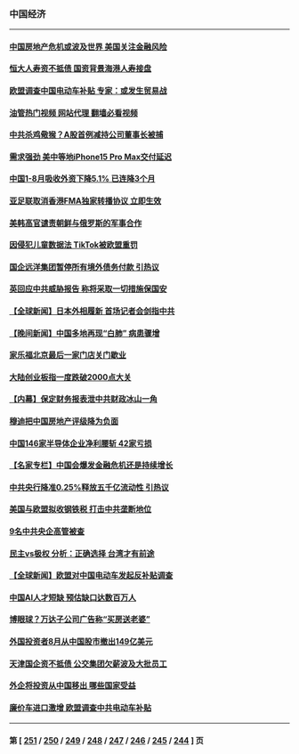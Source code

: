 ### 中国经济
---
#### [中国房地产危机或波及世界 美国关注金融风险](../../pages/ncid283/n14074810.md?09161645) 
#### [恒大人寿资不抵债 国资背景海港人寿接盘](../../pages/ncid283/n14074750.md?09161645) 
#### [欧盟调查中国电动车补贴 专家：或发生贸易战](../../pages/ncid283/n14074587.md?09161645) 
#### [油管热门视频 网站代理 翻墙必看视频](http://138.2.39.72:81/youtube.html?epic-marker?09161645)
#### [中共杀鸡儆猴？A股首例减持公司董事长被捕](../../pages/ncid283/n14074632.md?09161645) 
#### [需求强劲 美中等地iPhone15 Pro Max交付延迟](../../pages/ncid283/n14074640.md?09161645) 
#### [中国1-8月吸收外资下降5.1% 已连降3个月](../../pages/ncid283/n14074371.md?09161645) 
#### [亚足联取消香港FMA独家转播协议 立即生效](../../pages/ncid283/n14074484.md?09161645) 
#### [美韩高官谴责朝鲜与俄罗斯的军事合作](../../pages/ncid283/n14074508.md?09161645) 
#### [因侵犯儿童数据法 TikTok被欧盟重罚](../../pages/ncid283/n14074553.md?09161645) 
#### [国企远洋集团暂停所有境外债务付款 引热议](../../pages/ncid283/n14074476.md?09161645) 
#### [英回应中共威胁报告 称将采取一切措施保国安](../../pages/ncid283/n14074436.md?09161645) 
#### [【全球新闻】日本外相履新 首场记者会剑指中共](../../pages/ncid283/n14074352.md?09161645) 
#### [【晚间新闻】中国多地再现“白肺” 病患骤增](../../pages/ncid283/n14074350.md?09161645) 
#### [家乐福北京最后一家门店关门歇业](../../pages/ncid283/n14074074.md?09161645) 
#### [大陆创业板指一度跌破2000点大关](../../pages/ncid283/n14074179.md?09161645) 
#### [【内幕】保定财务报表泄中共财政冰山一角](../../pages/ncid283/n14073874.md?09161645) 
#### [穆迪把中国房地产评级降为负面](../../pages/ncid283/n14074013.md?09161645) 
#### [中国146家半导体企业净利腰斩 42家亏损](../../pages/ncid283/n14074003.md?09161645) 
#### [【名家专栏】中国会爆发金融危机还是持续增长](../../pages/ncid283/n14073758.md?09161645) 
#### [中共央行降准0.25%释放五千亿流动性 引热议](../../pages/ncid283/n14073633.md?09161645) 
#### [美国与欧盟拟收钢铁税 打击中共垄断地位](../../pages/ncid283/n14073231.md?09161645) 
#### [9名中共央企高管被查](../../pages/ncid283/n14073675.md?09161645) 
#### [民主vs极权 分析：正确选择 台湾才有前途](../../pages/ncid283/n14072615.md?09161645) 
#### [【全球新闻】欧盟对中国电动车发起反补贴调查](../../pages/ncid283/n14073620.md?09161645) 
#### [中国AI人才短缺 预估缺口达数百万人](../../pages/ncid283/n14073448.md?09161645) 
#### [博眼球？万达子公司广告称“买房送老婆”](../../pages/ncid283/n14073390.md?09161645) 
#### [外国投资者8月从中国股市撤出149亿美元](../../pages/ncid283/n14073270.md?09161645) 
#### [天津国企资不抵债 公交集团欠薪波及大批员工](../../pages/ncid283/n14073263.md?09161645) 
#### [外企将投资从中国移出 哪些国家受益](../../pages/ncid283/n14073217.md?09161645) 
#### [廉价车进口激增 欧盟调查中共电动车补贴](../../pages/ncid283/n14073111.md?09161645) 

---
#### 第 [ [251](./251.md?09161645) / [250](./250.md?09161645) / [249](./249.md?09161645) / [248](./248.md?09161645) / [247](./247.md?09161645) / [246](./246.md?09161645) / [245](./245.md?09161645) / [244](./244.md?09161645) ] 页
